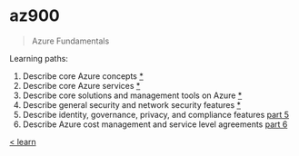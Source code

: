 # az900

> Azure Fundamentals

Learning paths:

1. Describe core Azure concepts [*](https://docs.microsoft.com/en-us/learn/paths/az-900-describe-cloud-concepts/)
2. Describe core Azure services [*](https://docs.microsoft.com/en-us/learn/paths/az-900-describe-core-azure-services/)
3. Describe core solutions and management tools on Azure [*](https://docs.microsoft.com/en-us/learn/paths/az-900-describe-core-solutions-management-tools-azure/)
4. Describe general security and network security features [*](https://docs.microsoft.com/en-us/learn/paths/az-900-describe-general-security-network-security-features/)
5. Describe identity, governance, privacy, and compliance features [part 5](./5-lp-az-900.md)
6. Describe Azure cost management and service level agreements [part 6](./6-lp-az-900.md)

[< learn](../learn.md)